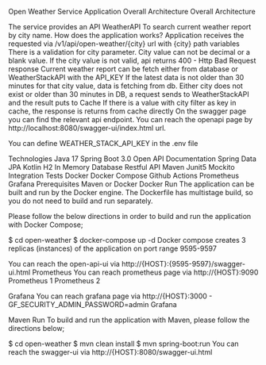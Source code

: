 Open Weather Service Application
Overall Architecture
Overall Architecture

The service provides an API
WeatherAPI
To search current weather report by city name.
How does the application works?
Application receives the requested via /v1/api/open-weather/{city} url with {city} path variables
There is a validation for city parameter. City value can not be decimal or a blank value.
If the city value is not valid, api returns 400 - Http Bad Request response
Current weather report can be fetch either from database or WeatherStackAPI with the API_KEY
If the latest data is not older than 30 minutes for that city value, data is fetching from db.
Either city does not exist or older than 30 minutes in DB, a request sends to WeatherStackAPI and the result puts to Cache
If there is a value with city filter as key in cache, the response is returns from cache directly
On the swagger page you can find the relevant api endpoint. You can reach the openapi page by http://localhost:8080/swagger-ui/index.html url.

You can define WEATHER_STACK_API_KEY in the .env file

Technologies
Java 17
Spring Boot 3.0
Open API Documentation
Spring Data JPA
Kotlin
H2 In Memory Database
Restful API
Maven
Junit5
Mockito
Integration Tests
Docker
Docker Compose
Github Actions
Prometheus
Grafana
Prerequisites
Maven or Docker
Docker Run
The application can be built and run by the Docker engine. The Dockerfile has multistage build, so you do not need to build and run separately.

Please follow the below directions in order to build and run the application with Docker Compose;

$ cd open-weather
$ docker-compose up -d
Docker compose creates 3 replicas (instances) of the application on port range 9595-9597

You can reach the open-api-ui via http://{HOST}:{9595-9597}/swagger-ui.html
Prometheus
You can reach prometheus page via http://{HOST}:9090
Prometheus 1 Prometheus 2

Grafana
You can reach grafana page via http://{HOST}:3000 - GF_SECURITY_ADMIN_PASSWORD=admin
Grafana

Maven Run
To build and run the application with Maven, please follow the directions below;

$ cd open-weather
$ mvn clean install
$ mvn spring-boot:run
You can reach the swagger-ui via http://{HOST}:8080/swagger-ui.html
